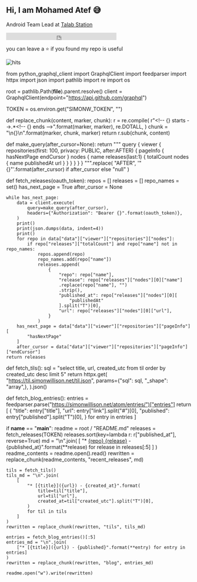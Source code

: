 ## Hi, I am Mohamed Atef :sweat_smile:

Android Team Lead at [Talab Station](https://play.google.com/store/apps/details?id=mo.atef.talab.station.client)


<iframe allowtransparency="true" frameborder="0" scrolling="no" src="http://platform.twitter.com/widgets/follow_button.html?screen_name=jermolene"  style="width:300px; height:20px;"></iframe>


you can leave a :star: if you found my repo is useful

 ![hits](https://visitor-badge.glitch.me/badge?page_id=Prof-MohamedAtef)


from python_graphql_client import GraphqlClient
import feedparser
import httpx
import json
import pathlib
import re
import os

root = pathlib.Path(__file__).parent.resolve()
client = GraphqlClient(endpoint="https://api.github.com/graphql")


TOKEN = os.environ.get("SIMONW_TOKEN", "")


def replace_chunk(content, marker, chunk):
    r = re.compile(
        r"<!\-\- {} starts \-\->.*<!\-\- {} ends \-\->".format(marker, marker),
        re.DOTALL,
    )
    chunk = "<!-- {} starts -->\n{}\n<!-- {} ends -->".format(marker, chunk, marker)
    return r.sub(chunk, content)


def make_query(after_cursor=None):
    return """
query {
  viewer {
    repositories(first: 100, privacy: PUBLIC, after:AFTER) {
      pageInfo {
        hasNextPage
        endCursor
      }
      nodes {
        name
        releases(last:1) {
          totalCount
          nodes {
            name
            publishedAt
            url
          }
        }
      }
    }
  }
}
""".replace(
        "AFTER", '"{}"'.format(after_cursor) if after_cursor else "null"
    )


def fetch_releases(oauth_token):
    repos = []
    releases = []
    repo_names = set()
    has_next_page = True
    after_cursor = None

    while has_next_page:
        data = client.execute(
            query=make_query(after_cursor),
            headers={"Authorization": "Bearer {}".format(oauth_token)},
        )
        print()
        print(json.dumps(data, indent=4))
        print()
        for repo in data["data"]["viewer"]["repositories"]["nodes"]:
            if repo["releases"]["totalCount"] and repo["name"] not in repo_names:
                repos.append(repo)
                repo_names.add(repo["name"])
                releases.append(
                    {
                        "repo": repo["name"],
                        "release": repo["releases"]["nodes"][0]["name"]
                        .replace(repo["name"], "")
                        .strip(),
                        "published_at": repo["releases"]["nodes"][0][
                            "publishedAt"
                        ].split("T")[0],
                        "url": repo["releases"]["nodes"][0]["url"],
                    }
                )
        has_next_page = data["data"]["viewer"]["repositories"]["pageInfo"][
            "hasNextPage"
        ]
        after_cursor = data["data"]["viewer"]["repositories"]["pageInfo"]["endCursor"]
    return releases


def fetch_tils():
    sql = "select title, url, created_utc from til order by created_utc desc limit 5"
    return httpx.get(
        "https://til.simonwillison.net/til.json",
        params={"sql": sql, "_shape": "array",},
    ).json()


def fetch_blog_entries():
    entries = feedparser.parse("https://simonwillison.net/atom/entries/")["entries"]
    return [
        {
            "title": entry["title"],
            "url": entry["link"].split("#")[0],
            "published": entry["published"].split("T")[0],
        }
        for entry in entries
    ]


if __name__ == "__main__":
    readme = root / "README.md"
    releases = fetch_releases(TOKEN)
    releases.sort(key=lambda r: r["published_at"], reverse=True)
    md = "\n".join(
        [
            "* [{repo} {release}]({url}) - {published_at}".format(**release)
            for release in releases[:5]
        ]
    )
    readme_contents = readme.open().read()
    rewritten = replace_chunk(readme_contents, "recent_releases", md)

    tils = fetch_tils()
    tils_md = "\n".join(
        [
            "* [{title}]({url}) - {created_at}".format(
                title=til["title"],
                url=til["url"],
                created_at=til["created_utc"].split("T")[0],
            )
            for til in tils
        ]
    )
    rewritten = replace_chunk(rewritten, "tils", tils_md)

    entries = fetch_blog_entries()[:5]
    entries_md = "\n".join(
        ["* [{title}]({url}) - {published}".format(**entry) for entry in entries]
    )
    rewritten = replace_chunk(rewritten, "blog", entries_md)

    readme.open("w").write(rewritten)